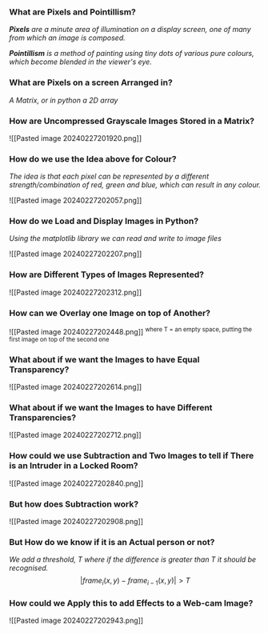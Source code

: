 
### What are Pixels and Pointillism?

***Pixels** are a minute area of illumination on a display screen, one of many from which an image is composed.* 

***Pointillism** is a method of painting using tiny dots of various pure colours, which become blended in the viewer's eye.*


### What are Pixels on a screen Arranged in?
*A Matrix, or in python a 2D array*


### How are Uncompressed Grayscale Images Stored in a Matrix?

![[Pasted image 20240227201920.png]]


### How do we use the Idea above for Colour?

*The idea is that each pixel can be represented by a different strength/combination of red, green and blue, which can result in any colour.*

![[Pasted image 20240227202057.png]]


### How do we Load and Display Images in Python?

*Using the matplotlib library we can read and write to image files*

![[Pasted image 20240227202207.png]]


### How are Different Types of Images Represented?

![[Pasted image 20240227202312.png]]


### How can we Overlay one Image on top of Another?

![[Pasted image 20240227202448.png]]
<sup>where T = an empty space, putting the first image on top of the second one</sup>


### What about if we want the Images to have Equal Transparency?

![[Pasted image 20240227202614.png]]


### What about if we want the Images to have Different Transparencies?

![[Pasted image 20240227202712.png]]


### How could we use Subtraction and Two Images to tell if There is an Intruder in a Locked Room?

![[Pasted image 20240227202840.png]]


### But how does Subtraction work?

![[Pasted image 20240227202908.png]]


### But How do we know if it is an Actual person or not?

*We add a threshold, $T$ where if the difference is greater than T it should be recognised.*
$$|frame_i(x,y)-frame_{i-1}(x,y)|>T$$

### How could we Apply this to add Effects to a Web-cam Image?

![[Pasted image 20240227202943.png]]

